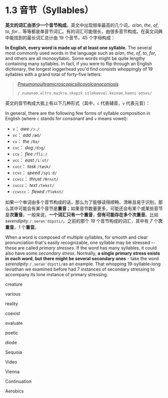 # 1.3 音节（Syllables）

**英文的词汇由至少一个音节构成**。英文中出现频率最高的几个词，*a/an*, *the*, *of*, *to*, *for*... 等等都是单音节词汇。有的词汇可能很长，由很多音节构成。在英文词典中能找到的最长词汇总计由 19 个音节，45 个字母构成：

**In English, every word is made up of at least one syllable.** The several most commonly used words in the language such as *a/an*, *the*, *of*, *to*, *for*, and others are all monosyllabic. Some words might be quite lengthy containing many syllables. In fact, if you were to flip through an English dictionary, the longest loggerhead you'd find consists whoppingly of 19 syllables with a grand total of forty-five letters:

> *[Pneumonoultramicroscopicsilicovolcanoconiosis](https://en.wikipedia.org/wiki/Pneumonoultramicroscopicsilicovolcanoconiosis)* <span class="speak-word-inline" data-audio-us="/audios/En-us-pneumonoultramicroscopicsilicovolcanoconiosis.ogg.mp3"></span>
>
> `/ˌnumənəʊˌəltrəˌmaɪkrəˌskɑpɪkˌsɪləkəʊvɑlˌkeɪnəʊˌkəʊniˈəʊsəs/`

英文的音节构成大抵上有以下几种形式（其中，`c` 代表辅音，`v` 代表元音）：

In general, there are the following few forms of syllable composition in English (where `c` stands for consonant and `v` means vowel):

* `v`： *awe* `/ɔː/`<span class="speak-word-inline" data-audio-us="/audios/awe-us.mp3"></span>
* `vc`： *add* `/æd/`<span class="speak-word-inline" data-audio-us="/audios/add-us.mp3"></span>
* `cv`： *the* `/ðə/`<span class="speak-word-inline" data-audio-us="/audios/the-us.mp3"></span>
* `cvc`： *dog* `/dɔg/`<span class="speak-word-inline" data-audio-us="/audios/dog-us.mp3"></span>
* `ccv`： *flee* `/fliː/`<span class="speak-word-inline" data-audio-us="/audios/flee-us.mp3"></span>
* `vcc`： *east* `/iːst/`<span class="speak-word-inline" data-audio-us="/audios/east-us.mp3"></span>
* `cvcc`： *task* `/tæsk/`<span class="speak-word-inline" data-audio-us="/audios/task-us.mp3"></span>
* `ccvc`： *speed* `/spiːd/`<span class="speak-word-inline" data-audio-us="/audios/speed-us.mp3"></span>
* `ccvcc`： *thrust* `/θrʌst/`<span class="speak-word-inline" data-audio-us="/audios/thrust-us.mp3"></span>
* `cvccc`： *text* `/tekst/`<span class="speak-word-inline" data-audio-us="/audios/text-us.mp3"></span>
* `ccvccc`： *flexed* `/flekst/`<span class="speak-word-inline" data-audio-us="/audios/flexed-us.mp3"></span>

如果一个单词由多个音节构成的话，那么为了能够读得顺畅、清晰且易于识别，那么其中可能会有某个音节是**重音**；如果音节数量更多，可能还会有某个或某些音节是**次重音**。一般来说，**一个词汇只有一个重音**，**但有可能存在多个次重音**。比如 *serendipity* `/ˌserənˈdɪpɪti/`<span class="speak-word-inline" data-audio-uk="/audios/us/serendipity-us-jen.mp3"></span>。之前的那个 *19* 个音节构成的词汇，其中有 *7* 个**次重音**，*1* 个**重音**。

When a word is composed of multiple syllables, for smooth and clear pronunciation that's easily recognizable, one syllable may be stressed -- these are called *primary stresses*. If the word has many syllables, it could also have some *secondary stress*. Normally, **a single primary stress exists in each word**, **but there might be several secondary ones** - take the word *serendipity* `/ˌserənˈdɪpɪti/`<span class="speak-word-inline" data-audio-uk="/audios/us/serendipity-us-jen.mp3"></span>as an example. That whopping 19-syllable-long leviathan we examined before had 7 instances of secondary stressing to accompany its lone instance of primary stressing.








creature

various

reality

coexist

evaluate

poetic

diode

Sequoia

Video

Vienna

Continuation

Aerobics
